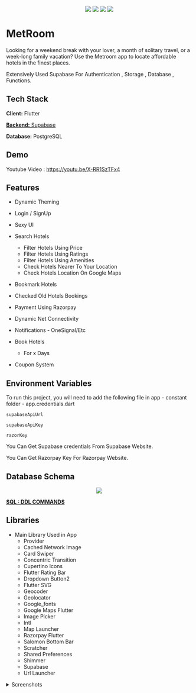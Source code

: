 <p align="center">
  <img src="https://raw.githubusercontent.com/webAIdev/booking-flutter/main/screenshots/screen_2-removebg-preview.png" />
  <img src="https://raw.githubusercontent.com/webAIdev/booking-flutter/main/screenshots/screen_3-removebg-preview.png" />
  <img src="https://raw.githubusercontent.com/webAIdev/booking-flutter/main/screenshots/screen_4-removebg-preview.png" />
  <img src="https://raw.githubusercontent.com/webAIdev/booking-flutter/main/screenshots/screen_5-removebg-preview.png" />
</p>

# MetRoom
 
Looking for a weekend break with your lover, a month of solitary travel, or a week-long family vacation? Use the Metroom app to locate affordable hotels in the finest places. 

Extensively Used Supabase For Authentication , Storage , Database , Functions.

## Tech Stack

**Client:** Flutter

[**Backend:** Supabase](https://supabase.com/)

**Database:** PostgreSQL

## Demo

Youtube Video : https://youtu.be/X-RR1SzTFx4

## Features

  - Dynamic Theming
  - Login / SignUp
  - Sexy UI

- Search Hotels
  - Filter Hotels Using Price
  - Filter Hotels Using Ratings
  - Filter Hotels Using Amenities
  - Check Hotels Nearer To Your Location
  - Check Hotels Location On Google Maps

- Bookmark Hotels
- Checked Old Hotels Bookings
- Payment Using Razorpay

- Dynamic Net Connectivity
- Notifications - OneSignal/Etc

- Book Hotels
  - For x Days
- Coupon System

## Environment Variables

To run this project, you will need to add the following file in app - constant folder - app.credentials.dart

`supabaseApiUrl`

`supabaseApiKey`

`razorKey`

You Can Get Supabase credentials From Supabase Website.

You Can Get Razorpay Key For Razorpay Website.

## Database Schema

<p align="center">
  <img src="https://github.com/webAIdev/booking-flutter/blob/main/screenshots/db_schema.png" />
</p>

[**SQL : DDL COMMANDS**](https://github.com/webAIdev/booking-flutter/blob/main/db_create.sql)

## Libraries

- Main Library Used in App 
    - Provider
    - Cached Network Image
    - Card Swiper
    - Concentric Transition
    - Cupertino Icons
    - Flutter Rating Bar
    - Dropdown Button2
    - Flutter SVG
    - Geocoder
    - Geolocator
    - Google_fonts
    - Google Maps Flutter
    - Image Picker
    - Intl
    - Map Launcher
    - Razorpay Flutter
    - Salomon Bottom Bar
    - Scratcher
    - Shared Preferences
    - Shimmer
    - Supabase
    - Url Launcher
    
<details>
  <summary>Screenshots </summary>
    
Screen 1               |  Screen 2  | Screen 3                            
:-------------------------:|:-------------------------:|:-------------------------:
![](https://github.com/webAIdev/booking-flutter/blob/main/screenshots/screen_1-removebg-preview.png?raw=true)|![](https://github.com/webAIdev/booking-flutter/blob/main/screenshots/screen_2-removebg-preview.png?raw=true)|![](https://github.com/webAIdev/booking-flutter/blob/main/screenshots/screen_3-removebg-preview.png?raw=true)

Screen 4              |  Screen 5 | Screen 6                          
:-------------------------:|:-------------------------:|:-------------------------:
![](https://github.com/webAIdev/booking-flutter/blob/main/screenshots/screen_4-removebg-preview.png?raw=true)|![](https://github.com/webAIdev/booking-flutter/blob/main/screenshots/screen_5-removebg-preview.png?raw=true)|![](https://github.com/webAIdev/booking-flutter/blob/main/screenshots/screen_6-removebg-preview.png?raw=true)

Screen 7              |  Screen 8 | Screen 9            |               Screen 10            |  Screen 11                 
:-------------------------:|:-------------------------:|:-------------------------:|:-------------------------:|:-------------------------:
![](https://github.com/webAIdev/booking-flutter/blob/main/screenshots/screen_7-removebg-preview.png?raw=true)|![](https://github.com/webAIdev/booking-flutter/blob/main/screenshots/screen_8-removebg-preview.png?raw=true)|![](https://github.com/webAIdev/booking-flutter/blob/main/screenshots/screen_9-removebg-preview.png?raw=true)|![](https://github.com/webAIdev/booking-flutter/blob/main/screenshots/screen_10-removebg-preview.png?raw=true)|![](https://github.com/webAIdev/booking-flutter/blob/main/screenshots/screen_11-removebg-preview.png?raw=true)

           


</details>


